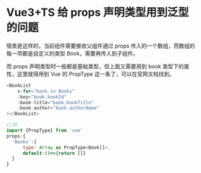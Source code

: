# Vue3+TS 给 props 声明类型用到泛型的问题

情景是这样的，当前组件需要接收父组件通过 props 传入的一个数组，而数组的每一项都是自定义的类型 Book，需要再传入到子组件。

而 props 声明类型时一般都是基础类型，但上面又需要用到 book 类型下的属性，这里就得用到 Vue 的 PropType 这一条了，可以在官网文档找到。

```javascript
<BookList
    v-for="book in Books"
    :key="book.bookId"
    :book-title="book.bookTitle"
    :book-author="book.authorName"
></BookList>

//JS
import {PropType} from 'vue'
props:{
  'Books':{
      type: Array as PropType<Book[]>,
      default:()=>{return []}
  }
}

```
